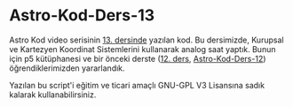 # Astro-Kod-Ders-13
Astro Kod video serisinin [13. dersinde](https://youtu.be/) yazılan kod. Bu dersimizde, Kurupsal ve Kartezyen Koordinat Sistemlerini kullanarak analog saat yaptık.
Bunun için p5 kütüphanesi ve bir önceki derste ([12. ders](https://youtu.be/xWtUBgI-KbE), [Astro-Kod-Ders-12](https://github.com/astrokod/Astro-Kod-Ders-12)) öğrendiklerimizden yararlandık.

Yazılan bu script'i eğitim ve ticari amaçlı GNU-GPL V3 Lisansına sadık kalarak kullanabilirsiniz.

